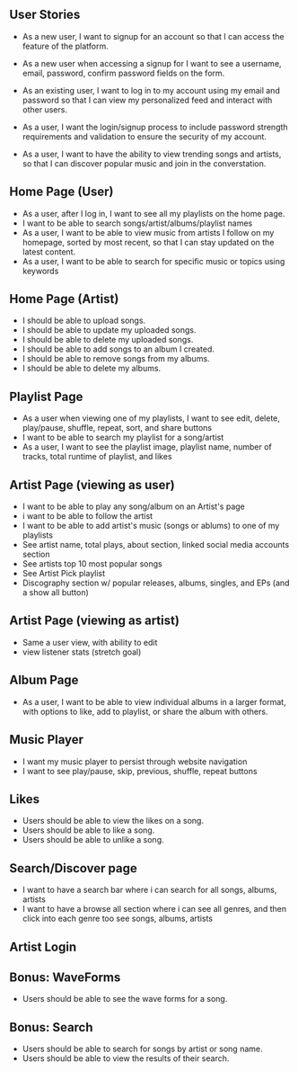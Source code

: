 ## User Stories
* As a new user, I want to signup for an account so that I can access the feature of the platform.
* As a new user when accessing a signup for I want to see a username, email, password, confirm password fields on the form.

* As an existing user, I want to log in to my account using my email and password so that I can view my personalized feed and interact with other users.
* As a user, I want the login/signup process to include password strength requirements and validation to ensure the security of my account.
* As a user, I want to have the ability to view trending songs and artists, so that I can discover popular music and join in the converstation.

## Home Page (User)
* As a user, after I log in, I want to see all my playlists on the home page.
* I want to be able to search songs/artist/albums/playlist names
* As a user, I want to be able to view music from artists I follow on my homepage, sorted by most recent, so that I can stay updated on the latest content.
* As a user, I want to be able to search for specific music or topics using keywords

## Home Page (Artist)
* I should be able to upload songs.
* I should be able to update my uploaded songs.
* I should be able to delete my uploaded songs.
* I should be able to add songs to an album I created.
* I should be able to remove songs from my albums.
* I should be able to delete my albums.

## Playlist Page
* As a user when viewing one of my playlists, I want to see edit, delete, play/pause, shuffle, repeat, sort, and share buttons
* I want to be able to search my playlist for a song/artist
* As a user, I want to see the playlist image, playlist name, number of tracks, total runtime of playlist, and likes

## Artist Page (viewing as user)
* I want to be able to play any song/album on an Artist's page
* i want to be able to follow the artist
* I want to be able to add artist's music (songs or ablums) to one of my playlists
* See artist name, total plays, about section, linked social media accounts section
* See artists top 10 most popular songs
* See Artist Pick playlist
* Discography section w/ popular releases, albums, singles, and EPs (and a show all button)

## Artist Page (viewing as artist)
* Same a user view, with ability to edit
* view listener stats (stretch goal)

## Album Page
* As a user, I want to be able to view individual albums in a larger format, with options to like, add to playlist, or share the album with others.

## Music Player
* I want my music player to persist through website navigation
* I want to see play/pause, skip, previous, shuffle, repeat buttons

## Likes
* Users should be able to view the likes on a song.
* Users should be able to like a song.
* Users should be able to unlike a song.

## Search/Discover page
* I want to have a search bar where i can search for all songs, albums, artists
* I want to have a browse all section where i can see all genres, and then click into each genre too see songs, albums, artists

## Artist Login


## Bonus: WaveForms
* Users should be able to see the wave forms for a song.
## Bonus: Search
* Users should be able to search for songs by artist or song name.
* Users should be able to view the results of their search.
